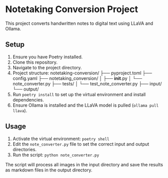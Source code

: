 # Notetaking Conversion Project

This project converts handwritten notes to digital text using LLaVA and Ollama.

## Setup

1. Ensure you have Poetry installed.
2. Clone this repository.
3. Navigate to the project directory.
4. Project structure:
    notetaking-conversion/
    ├── pyproject.toml
    ├── config.yaml
    ├── notetaking_conversion/
    │   ├── __init__.py
    │   └── note_converter.py
    ├── tests/
    │   └── test_note_converter.py
    ├── input/
    └── output/
5. Run `poetry install` to set up the virtual environment and install dependencies.
6. Ensure Ollama is installed and the LLaVA model is pulled (`ollama pull llava`).

## Usage

1. Activate the virtual environment: `poetry shell`
2. Edit the `note_converter.py` file to set the correct input and output directories.
3. Run the script: `python note_converter.py`

The script will process all images in the input directory and save the results as markdown files in the output directory.